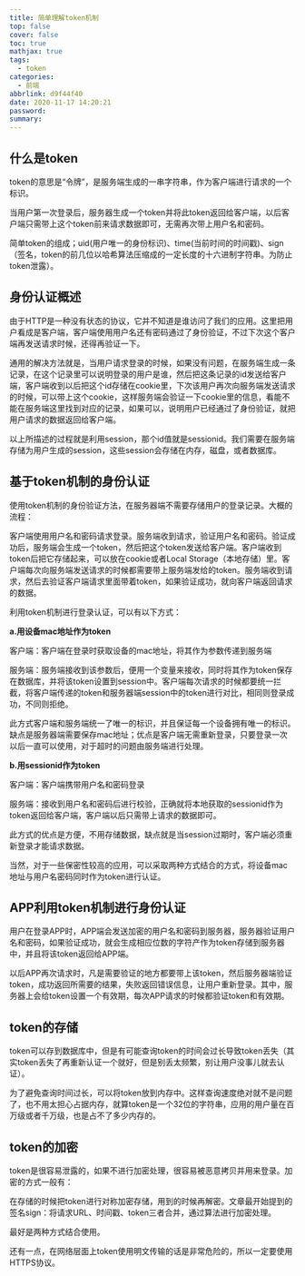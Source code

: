 ```yaml
---
title: 简单理解token机制
top: false
cover: false
toc: true
mathjax: true
tags:
  - token
categories:
  - 前端
abbrlink: d9f44f40
date: 2020-11-17 14:20:21
password:
summary:
---
```


## 什么是token

token的意思是“令牌”，是服务端生成的一串字符串，作为客户端进行请求的一个标识。

当用户第一次登录后，服务器生成一个token并将此token返回给客户端，以后客户端只需带上这个token前来请求数据即可，无需再次带上用户名和密码。

简单token的组成；uid(用户唯一的身份标识)、time(当前时间的时间戳)、sign（签名，token的前几位以哈希算法压缩成的一定长度的十六进制字符串。为防止token泄露）。

## 身份认证概述

由于HTTP是一种没有状态的协议，它并不知道是谁访问了我们的应用。这里把用户看成是客户端，客户端使用用户名还有密码通过了身份验证，不过下次这个客户端再发送请求时候，还得再验证一下。

通用的解决方法就是，当用户请求登录的时候，如果没有问题，在服务端生成一条记录，在这个记录里可以说明登录的用户是谁，然后把这条记录的id发送给客户端，客户端收到以后把这个id存储在cookie里，下次该用户再次向服务端发送请求的时候，可以带上这个cookie，这样服务端会验证一下cookie里的信息，看能不能在服务端这里找到对应的记录，如果可以，说明用户已经通过了身份验证，就把用户请求的数据返回给客户端。

以上所描述的过程就是利用session，那个id值就是sessionid。我们需要在服务端存储为用户生成的session，这些session会存储在内存，磁盘，或者数据库。

## 基于token机制的身份认证

使用token机制的身份验证方法，在服务器端不需要存储用户的登录记录。大概的流程：

客户端使用用户名和密码请求登录。服务端收到请求，验证用户名和密码。验证成功后，服务端会生成一个token，然后把这个token发送给客户端。客户端收到token后把它存储起来，可以放在cookie或者Local Storage（本地存储）里。客户端每次向服务端发送请求的时候都需要带上服务端发给的token。服务端收到请求，然后去验证客户端请求里面带着token，如果验证成功，就向客户端返回请求的数据。

利用token机制进行登录认证，可以有以下方式：

**a.用设备mac地址作为token**

客户端：客户端在登录时获取设备的mac地址，将其作为参数传递到服务端

服务端：服务端接收到该参数后，便用一个变量来接收，同时将其作为token保存在数据库，并将该token设置到session中。客户端每次请求的时候都要统一拦截，将客户端传递的token和服务器端session中的token进行对比，相同则登录成功，不同则拒绝。

此方式客户端和服务端统一了唯一的标识，并且保证每一个设备拥有唯一的标识。缺点是服务器端需要保存mac地址；优点是客户端无需重新登录，只要登录一次以后一直可以使用，对于超时的问题由服务端进行处理。

 **b.用sessionid作为token**

客户端：客户端携带用户名和密码登录

服务端：接收到用户名和密码后进行校验，正确就将本地获取的sessionid作为token返回给客户端，客户端以后只需带上请求的数据即可。

此方式的优点是方便，不用存储数据，缺点就是当session过期时，客户端必须重新登录才能请求数据。

当然，对于一些保密性较高的应用，可以采取两种方式结合的方式，将设备mac地址与用户名密码同时作为token进行认证。

## APP利用token机制进行身份认证

用户在登录APP时，APP端会发送加密的用户名和密码到服务器，服务器验证用户名和密码，如果验证成功，就会生成相应位数的字符产作为token存储到服务器中，并且将该token返回给APP端。

以后APP再次请求时，凡是需要验证的地方都要带上该token，然后服务器端验证token，成功返回所需要的结果，失败返回错误信息，让用户重新登录。其中，服务器上会给token设置一个有效期，每次APP请求的时候都验证token和有效期。

## token的存储

token可以存到数据库中，但是有可能查询token的时间会过长导致token丢失（其实token丢失了再重新认证一个就好，但是别丢太频繁，别让用户没事儿就去认证）。

为了避免查询时间过长，可以将token放到内存中。这样查询速度绝对就不是问题了，也不用太担心占据内存，就算token是一个32位的字符串，应用的用户量在百万级或者千万级，也是占不了多少内存的。

## token的加密

token是很容易泄露的，如果不进行加密处理，很容易被恶意拷贝并用来登录。加密的方式一般有：

在存储的时候把token进行对称加密存储，用到的时候再解密。文章最开始提到的签名sign：将请求URL、时间戳、token三者合并，通过算法进行加密处理。

最好是两种方式结合使用。

还有一点，在网络层面上token使用明文传输的话是非常危险的，所以一定要使用HTTPS协议。